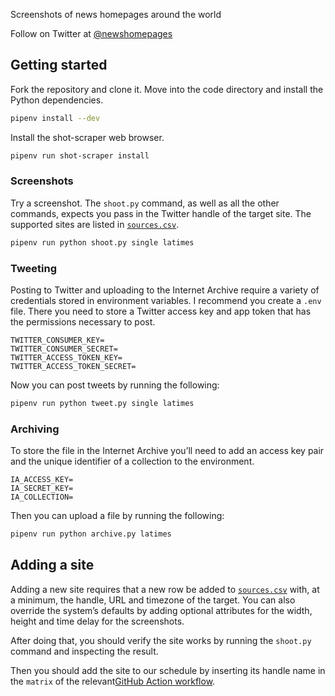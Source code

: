 Screenshots of news homepages around the world

Follow on Twitter at [@newshomepages](https://twitter.com/newshomepages)

## Getting started

Fork the repository and clone it. Move into the code directory and install the Python dependencies.

```bash
pipenv install --dev
```

Install the shot-scraper web browser.

```bash
pipenv run shot-scraper install
```

### Screenshots

Try a screenshot. The `shoot.py` command, as well as all the other commands, expects you pass in the Twitter handle of the target site. The supported sites are listed in [`sources.csv`](./sources.csv).

```bash
pipenv run python shoot.py single latimes
```

### Tweeting

Posting to Twitter and uploading to the Internet Archive require a variety of credentials stored in environment variables. I recommend you create a `.env` file. There you need to store a Twitter access key and app token that has the permissions necessary to post.

```
TWITTER_CONSUMER_KEY=
TWITTER_CONSUMER_SECRET=
TWITTER_ACCESS_TOKEN_KEY=
TWITTER_ACCESS_TOKEN_SECRET=
```

Now you can post tweets by running the following:

```bash
pipenv run python tweet.py single latimes
```

### Archiving

To store the file in the Internet Archive you’ll need to add an access key pair and the unique identifier of a collection to the environment.

```
IA_ACCESS_KEY=
IA_SECRET_KEY=
IA_COLLECTION=
```

Then you can upload a file by running the following:

```bash
pipenv run python archive.py latimes
```

## Adding a site

Adding a new site requires that a new row be added to [`sources.csv`](./sources.csv) with, at a minimum, the handle, URL and timezone of the target. You can also override the system’s defaults by adding optional attributes for the width, height and time delay for the screenshots.

After doing that, you should verify the site works by running the `shoot.py` command and inspecting the result.

Then you should add the site to our schedule by inserting its handle name in the `matrix` of the relevant[GitHub Action workflow](https://github.com/palewire/news-homepages/blob/main/.github/workflows/socal.yml#L15).
